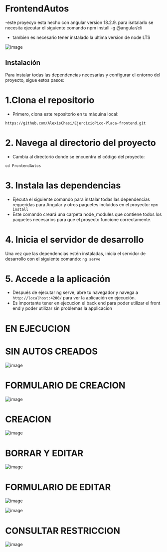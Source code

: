 # FrontendAutos

-este proyecyo esta hecho con angular version 18.2.9. para isntalarlo se necesita ejecutar el siguiente comando npm install -g @angular/cli     
- tambien  es necesario tener instalado la ultima version de node LTS
  
![image](https://github.com/user-attachments/assets/df0921d4-2443-4d8a-93dd-671901ed8a98)


## Instalación
Para instalar todas las dependencias necesarias y configurar el entorno del proyecto, sigue estos pasos:

# 1.Clona el repositorio
- Primero, clona este repositorio en tu máquina local:

`https://github.com/AlexisChasi/EjercicioPico-Placa-frontend.git`
# 2. Navega al directorio del proyecto
- Cambia al directorio donde se encuentra el código del proyecto:

`cd FrontendAutos`
# 3. Instala las dependencias
- Ejecuta el siguiente comando para instalar todas las dependencias requeridas para Angular y otros paquetes incluidos en el proyecto:
`npm install`
- Este comando creará una carpeta node_modules que contiene todos los paquetes necesarios para que el proyecto funcione correctamente.

# 4. Inicia el servidor de desarrollo
Una vez que las dependencias estén instaladas, inicia el servidor de desarrollo con el siguiente comando:
`ng serve`

# 5. Accede a la aplicación

- Después de ejecutar ng serve, abre tu navegador y navega a `http://localhost:4200/` para ver la aplicación en ejecución.
- Es importante tener en ejecucion el back end para poder utilizar el front end y poder utilizar sin problemas la applicacion

# EN EJECUCION
# SIN AUTOS CREADOS

![image](https://github.com/user-attachments/assets/609443ae-2d7d-43f2-a6ac-df223649888c)

# FORMULARIO DE CREACION

![image](https://github.com/user-attachments/assets/a35b4c2d-260e-44f6-bee8-e34dca20da97)

# CREACION 

![image](https://github.com/user-attachments/assets/6d8cc1c9-2e0a-4817-9de4-7da3fe8ee8d9)

# BORRAR Y EDITAR 

![image](https://github.com/user-attachments/assets/216f2a96-0406-40b3-9571-71d8b432fe15)

# FORMULARIO DE EDITAR 

![image](https://github.com/user-attachments/assets/2794125d-7085-4cdf-b848-f5c1db8f6e9d)

![image](https://github.com/user-attachments/assets/ba4e8bd3-aec4-4a74-9e5e-8fcf6bb3e23b)

# CONSULTAR RESTRICCION

![image](https://github.com/user-attachments/assets/a836758a-c2f0-4d43-89a9-fa3850c1b56f)
